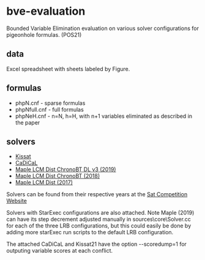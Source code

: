 # bve-evaluation
Bounded Variable Elimination evaluation on various solver configurations for pigeonhole formulas. (POS21)

## data 
Excel spreadsheet with sheets labeled by Figure.

## formulas
* phpN.cnf - sparse formulas
* phpNfull.cnf - full formulas
* phpNeH.cnf - n=N, h=H, with n+1 variables eliminated as described in the paper

## solvers
* [Kissat](https://github.com/arminbiere/kissat)
* [CaDiCaL](https://github.com/arminbiere/cadical)
* [Maple LCM Dist ChronoBT DL v3 (2019)](http://sat-race-2019.ciirc.cvut.cz/)
* [Maple LCM Dist ChronoBT (2018)](sat2018.forsyte.tuwien.ac.at)
* [Maple LCM Dist (2017)](https://baldur.iti.kit.edu/sat-competition-2017/)

Solvers can be found from their respective years at the [Sat Competition Website](http://satcompetition.org/)

Solvers with StarExec configurations are also attached. Note Maple (2019) can have its step decrement adjusted  manually in sources\core\Solver.cc for each of the three LRB configurations, but this could easily be done by adding more starExec run scripts to the default LRB configuration.

The attached CaDiCaL and Kissat21 have the option --scoredump=1 for outputing variable scores at each conflict.
